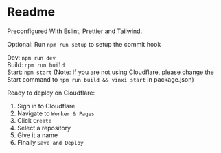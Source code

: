 # Readme

Preconfigured With Eslint, Prettier and Tailwind.

Optional: Run `npm run setup` to setup the commit hook

Dev: `npm run dev`  
Build: `npm run build`  
Start: `npm start` (Note: If you are not using Cloudflare, please change the Start command to `npm run build && vinxi start` in package.json)

Ready to deploy on Cloudflare:

1. Sign in to Cloudflare
2. Navigate to `Worker & Pages`
3. Click `Create`
4. Select a repository
5. Give it a name
6. Finally `Save and Deploy`
